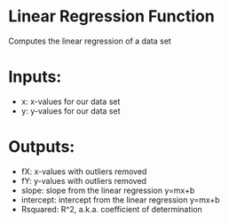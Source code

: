# Linear Regression Function
Computes the linear regression of a data set

# Inputs:
* x: x-values for our data set
* y: y-values for our data set

# Outputs:
* fX: x-values with outliers removed
* fY: y-values with outliers removed
* slope: slope from the linear regression y=mx+b
* intercept: intercept from the linear regression y=mx+b
* Rsquared: R^2, a.k.a. coefficient of determination
